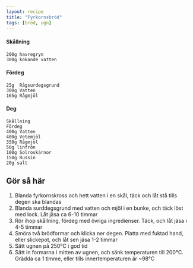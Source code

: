 ```yaml
---
layout: recipe
title: "Fyrkornsbröd"
tags: [bröd, ugn]
---
```


#### Skållning
```
200g havregryn
300g kokande vatten
```

#### Fördeg
```
25g  Rågsurdegsgrund
300g Vatten
165g Rågmjöl
```

#### Deg
```
Skållning
Fördeg
400g Vatten
400g Vetemjöl
350g Rågmjöl
50g linfrön
100g Solroskärnor
150g Russin
20g salt
```

## Gör så här
1. Blanda fyrkornskross och hett vatten i en skål, täck och låt stå tills degen
   ska blandas
2. Blanda surddegsgrund med vatten och mjöl i en bunke, och täck löst med lock.
   Låt jäsa ca 6-10 timmar
3. Rör ihop skållning, fördeg med övriga ingredienser. Täck, och låt jäsa i 4-5
   timmar
4. Smöra två brödformar och klicka ner degen. Platta med fuktad hand, eller
   slickepot, och låt sen jäsa 1-2 timmar
5. Sätt ugnen på 250°C i god tid
6. Sätt in formarna i mitten av ugnen, och sänk temperaturen till 200°C. Grädda
   ca 1 timme, eller tills innertemperaturen är ~98°C
